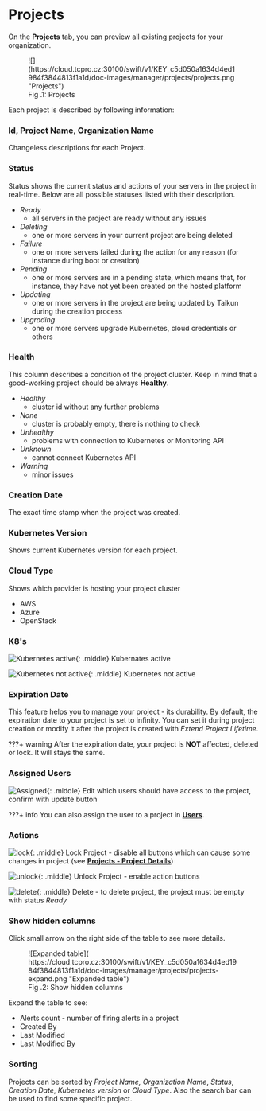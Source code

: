# Projects
	
On the **Projects** tab, you can preview all existing projects for your organization.

<figure markdown>
  ![](https://cloud.tcpro.cz:30100/swift/v1/KEY_c5d050a1634d4ed1984f3844813f1a1d/doc-images/manager/projects/projects.png "Projects")
  <figcaption>Fig .1: Projects</figcaption>
</figure>

Each project is described by following information:

### **Id, Project Name, Organization Name**

Changeless descriptions for each Project.

### **Status**

Status shows the current status and actions of your servers in the project in real-time. Below are all possible statuses listed with their description.

* *Ready*
    * all servers in the project are ready without any issues
* *Deleting*
    * one or more servers in your current project are being deleted
* *Failure*
    * one or more servers failed during the action for any reason (for instance during boot or creation)
* *Pending*
    * one or more servers are in a pending state, which means that, for instance, they have not yet been created on the hosted platform
* *Updating*
    * one or more servers in the project are being updated by Taikun during the creation process
* *Upgrading*
    * one or more servers upgrade Kubernetes, cloud credentials or others

### **Health**

This column describes a condition of the project cluster. Keep in mind that a good-working project should be always **Healthy**.

* *Healthy*
    * cluster id without any further problems
* *None*
    * cluster is probably empty, there is nothing to check
* *Unhealthy*
    * problems with connection to Kubernetes or Monitoring API
* *Unknown*
    * cannot connect Kubernetes API
* *Warning*
    * minor issues

### **Creation Date**

The exact time stamp when the project was created.

### **Kubernetes Version**

Shows current Kubernetes version for each project.

### **Cloud Type**

Shows which provider is hosting your project cluster

* AWS
* Azure
* OpenStack

### **K8's**

![](https://cloud.tcpro.cz:30100/swift/v1/KEY_c5d050a1634d4ed1984f3844813f1a1d/doc-images/manager/projects/kubernetes-active.png "Kubernetes active"){: .middle} Kubernates active

![](https://cloud.tcpro.cz:30100/swift/v1/KEY_c5d050a1634d4ed1984f3844813f1a1d/doc-images/manager/projects/kubernetes-not-active.png "Kubernetes not active"){: .middle} Kubernetes not active

### **Expiration Date**

This feature helps you to manage your project - its durability. By default, the expiration date to your project is set to infinity. You can set it during project creation or modify it after the project is created with *Extend Project Lifetime*.

???+ warning
    After the expiration date, your project is **NOT** affected, deleted or lock. It will stays the same.

### **Assigned Users**

![](https://cloud.tcpro.cz:30100/swift/v1/KEY_c5d050a1634d4ed1984f3844813f1a1d/doc-images/icons/assigned.png "Assigned"){: .middle} Edit which users should have access to the project, confirm with update button

???+ info
    You can also assign the user to a project in [**Users**](../users).

### **Actions**

![](https://cloud.tcpro.cz:30100/swift/v1/KEY_c5d050a1634d4ed1984f3844813f1a1d/doc-images/icons/lock.png "lock"){: .middle} Lock Project - disable all buttons which can cause some changes in project (see [**Projects - Project Details**](project-details-k8s#lock-unlock))

![](https://cloud.tcpro.cz:30100/swift/v1/KEY_c5d050a1634d4ed1984f3844813f1a1d/doc-images/icons/unlock.png "unlock"){: .middle} Unlock Project - enable action buttons

![](https://cloud.tcpro.cz:30100/swift/v1/KEY_c5d050a1634d4ed1984f3844813f1a1d/doc-images/icons/delete.png "delete"){: .middle} Delete - to delete project, the project must be empty with status *Ready*


### **Show hidden columns**

Click small arrow on the right side of the table to see more details.

<figure markdown>
  ![Expanded table]( https://cloud.tcpro.cz:30100/swift/v1/KEY_c5d050a1634d4ed1984f3844813f1a1d/doc-images/manager/projects/projects-expand.png "Expanded table")
  <figcaption>Fig .2: Show hidden columns</figcaption>
</figure>

Expand the table to see:

* Alerts count - number of firing alerts in a project
* Created By
* Last Modified
* Last Modified By

### **Sorting**

Projects can be sorted by *Project Name, Organization Name*, *Status*, *Creation Date*, *Kubernetes version* or *Cloud Type*. Also the search bar can be used to find some specific project.

